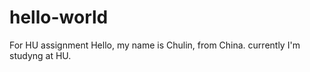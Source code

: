 # hello-world
For HU assignment 
Hello, my name is Chulin, from China. currently I'm studyng at HU.
